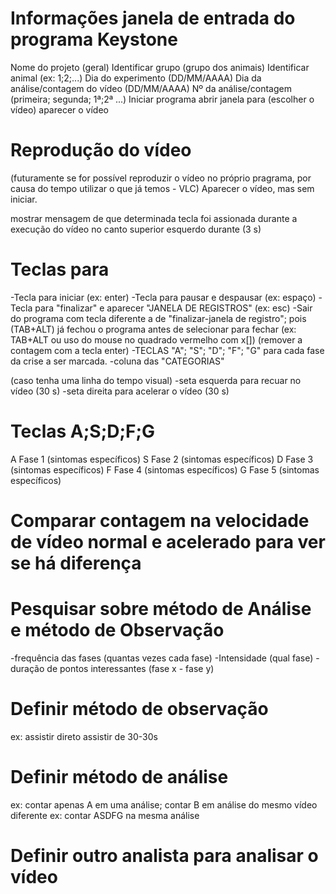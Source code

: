 # Informações janela de entrada do programa Keystone
Nome do projeto (geral)
Identificar grupo (grupo dos animais)
Identificar animal (ex: 1;2;...)
Dia do experimento (DD/MM/AAAA)
Dia da análise/contagem do vídeo (DD/MM/AAAA)
Nº da análise/contagem (primeira; segunda; 1ª;2ª ...)
Iniciar programa 
  abrir janela para (escolher o vídeo)
  aparecer o vídeo

# Reprodução do vídeo
(futuramente se for possível reproduzir o vídeo no próprio pragrama, por causa do tempo utilizar o que já temos - VLC)
Aparecer o vídeo, mas sem iniciar.

mostrar mensagem de que determinada tecla foi assionada durante a execução do vídeo no canto superior esquerdo 
durante (3 s)

# Teclas para 
-Tecla para iniciar (ex: enter)
-Tecla para pausar e despausar (ex: espaço)
-Tecla para "finalizar" e aparecer "JANELA DE REGISTROS" (ex: esc)
-Sair do programa com tecla diferente a de "finalizar-janela de registro"; pois (TAB+ALT) já fechou o programa antes de selecionar para fechar (ex: TAB+ALT ou uso do mouse no quadrado vermelho com x[])
(remover a contagem com a tecla enter)
-TECLAS "A"; "S"; "D"; "F"; "G" para cada fase da crise a ser marcada. -coluna das "CATEGORIAS"

(caso tenha uma linha do tempo visual)
-seta esquerda para recuar no vídeo (30 s)
-seta direita para acelerar o vídeo (30 s)

# Teclas A;S;D;F;G

A Fase 1 (sintomas específicos)
S Fase 2 (sintomas específicos)
D Fase 3 (sintomas específicos)
F Fase 4 (sintomas específicos)
G Fase 5 (sintomas específicos)

# Comparar contagem na velocidade de vídeo normal e acelerado para ver se há diferença

# Pesquisar sobre método de Análise e método de Observação
-frequência das fases (quantas vezes cada fase)
-Intensidade (qual fase)
-duração de pontos interessantes (fase x - fase y)

# Definir método de observação 
ex: assistir direto
    assistir de 30-30s

# Definir método de análise
 ex: contar apenas A em uma análise; contar B em análise do mesmo vídeo diferente
 ex: contar ASDFG na mesma análise

# Definir outro analista para analisar o vídeo

